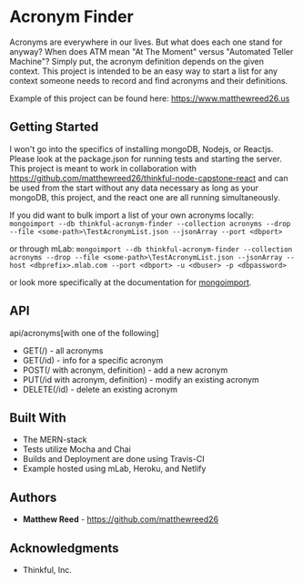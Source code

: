 # Acronym Finder

Acronyms are everywhere in our lives. But what does each one stand for anyway? When does ATM mean "At The Moment" versus "Automated Teller Machine"? Simply put, the acronym definition depends on the given context. This project is intended to be an easy way to start a list for any context someone needs to record and find acronyms and their definitions.

Example of this project can be found here: https://www.matthewreed26.us

## Getting Started

I won't go into the specifics of installing mongoDB, Nodejs, or Reactjs. Please look at the package.json for running tests and starting the server. This project is meant to work in collaboration with https://github.com/matthewreed26/thinkful-node-capstone-react and can be used from the start without any data necessary as long as your mongoDB, this project, and the react one are all running simultaneously.

If you did want to bulk import a list of your own acronyms locally:
`mongoimport --db thinkful-acronym-finder --collection acronyms --drop --file <some-path>\TestAcronymList.json --jsonArray --port <dbport>`

or through mLab:
`mongoimport --db thinkful-acronym-finder --collection acronyms --drop --file <some-path>\TestAcronymList.json --jsonArray --host <dbprefix>.mlab.com --port <dbport> -u <dbuser> -p <dbpassword>`

or look more specifically at the documentation for [mongoimport](https://docs.mongodb.com/manual/reference/program/mongoimport/).

## API
api/acronyms[with one of the following]
* GET(/) - all acronyms
* GET(/id) - info for a specific acronym
* POST(/ with acronym, definition) - add a new acronym
* PUT(/id with acronym, definition) - modify an existing acronym
* DELETE(/id) - delete an existing acronym

## Built With

* The MERN-stack
* Tests utilize Mocha and Chai
* Builds and Deployment are done using Travis-CI
* Example hosted using mLab, Heroku, and Netlify

## Authors

* **Matthew Reed** - https://github.com/matthewreed26

## Acknowledgments

* Thinkful, Inc.
